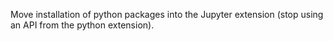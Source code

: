 Move installation of python packages into the Jupyter extension (stop using an API from the python extension).
